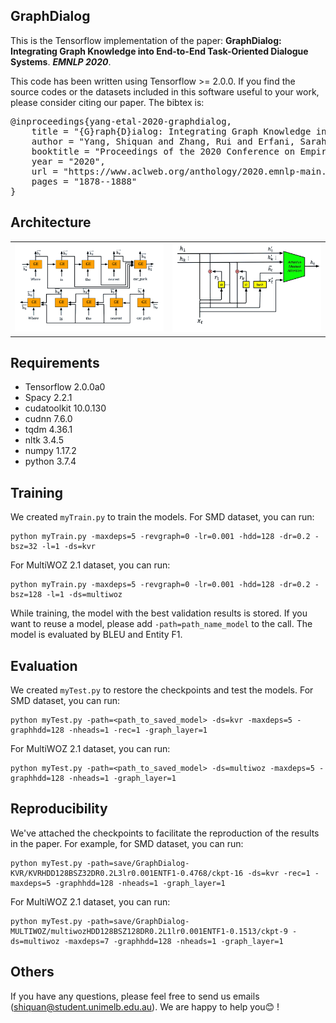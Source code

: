 ## GraphDialog

This is the Tensorflow implementation of the paper:
**GraphDialog: Integrating Graph Knowledge into End-to-End Task-Oriented Dialogue Systems**. ***EMNLP 2020***. 

This code has been written using Tensorflow >= 2.0.0. If you find the source codes or the datasets included in this software useful to your work, please consider citing our paper. The bibtex is:
<pre>
@inproceedings{yang-etal-2020-graphdialog,
    title = "{G}raph{D}ialog: Integrating Graph Knowledge into End-to-End Task-Oriented Dialogue Systems",
    author = "Yang, Shiquan and Zhang, Rui and Erfani, Sarah",
    booktitle = "Proceedings of the 2020 Conference on Empirical Methods in Natural Language Processing (EMNLP)",
    year = "2020",
    url = "https://www.aclweb.org/anthology/2020.emnlp-main.147",
    pages = "1878--1888"
}
</pre>

## Architecture
<table>
    <tr>
        <td ><center><img src="img/Encoder.png" width="500"> </center></td>
        <td ><center><img src="img/GraphCell.png" width="500"> </center></td>
    </tr>
</table>


## Requirements
* Tensorflow 2.0.0a0
* Spacy 2.2.1
* cudatoolkit 10.0.130
* cudnn 7.6.0
* tqdm 4.36.1
* nltk 3.4.5
* numpy 1.17.2
* python 3.7.4


## Training
We created `myTrain.py` to train the models. For SMD dataset, you can run:
```console
python myTrain.py -maxdeps=5 -revgraph=0 -lr=0.001 -hdd=128 -dr=0.2 -bsz=32 -l=1 -ds=kvr
```
For MultiWOZ 2.1 dataset, you can run:
```console
python myTrain.py -maxdeps=5 -revgraph=0 -lr=0.001 -hdd=128 -dr=0.2 -bsz=128 -l=1 -ds=multiwoz
```
While training, the model with the best validation results is stored. If you want to reuse a model, please add `-path=path_name_model` to the call. The model is evaluated by BLEU and Entity F1.


## Evaluation
We created `myTest.py` to restore the checkpoints and test the models. For SMD dataset, you can run:
```console
python myTest.py -path=<path_to_saved_model> -ds=kvr -maxdeps=5 -graphhdd=128 -nheads=1 -rec=1 -graph_layer=1
```
For MultiWOZ 2.1 dataset, you can run:
```console
python myTest.py -path=<path_to_saved_model> -ds=multiwoz -maxdeps=5 -graphhdd=128 -nheads=1 -graph_layer=1
```

## Reproducibility
We've attached the checkpoints to facilitate the reproduction of the results in the paper.
For example, for SMD dataset, you can run:
```console
python myTest.py -path=save/GraphDialog-KVR/KVRHDD128BSZ32DR0.2L3lr0.001ENTF1-0.4768/ckpt-16 -ds=kvr -rec=1 -maxdeps=5 -graphhdd=128 -nheads=1 -graph_layer=1
```
For MultiWOZ 2.1 dataset, you can run:
```console
python myTest.py -path=save/GraphDialog-MULTIWOZ/multiwozHDD128BSZ128DR0.2L1lr0.001ENTF1-0.1513/ckpt-9 -ds=multiwoz -maxdeps=7 -graphhdd=128 -nheads=1 -graph_layer=1
```

## Others
If you have any questions, please feel free to send us emails (shiquan@student.unimelb.edu.au). We are happy to help you:blush: !

